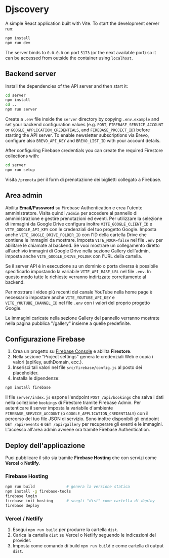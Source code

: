 # Djscovery

A simple React application built with Vite. To start the development server run:

```bash
npm install
npm run dev
```

The server binds to `0.0.0.0` on port `5173` (or the next available port) so it can be accessed from outside the container using `localhost`.

## Backend server

Install the dependencies of the API server and then start it:

```bash
cd server
npm install
cd ..
npm run server
```

Create a `.env` file inside the `server` directory by copying `.env.example` and
set your backend configuration values (e.g. `PORT`, `FIREBASE_SERVICE_ACCOUNT` or
`GOOGLE_APPLICATION_CREDENTIALS`, and `FIREBASE_PROJECT_ID`) before starting the
API server. To enable newsletter subscriptions via Brevo, configure also
`BREVO_API_KEY` and `BREVO_LIST_ID` with your account details.

After configuring Firebase credentials you can create the required Firestore collections with:

```bash
cd server
npm run setup
```

Visita `/prenota` per il form di prenotazione dei biglietti collegato a Firebase.

## Area admin

Abilita **Email/Password** su Firebase Authentication e crea l'utente amministratore.
Visita quindi `/admin` per accedere al pannello di amministrazione e gestire
prenotazioni ed eventi. Per utilizzare la selezione di immagini da Google Drive
configura inoltre `VITE_GOOGLE_CLIENT_ID` e `VITE_GOOGLE_API_KEY` con le
credenziali del tuo progetto Google. Imposta anche `VITE_GOOGLE_DRIVE_FOLDER_ID`
con l'ID della cartella Drive che contiene le immagini da mostrare.
Imposta `VITE_MOCK=false` nel file `.env` per abilitare le chiamate al backend.
Se vuoi mostrare un collegamento diretto all'archivio immagini di Google Drive
nella sezione Gallery dell'admin, imposta anche `VITE_GOOGLE_DRIVE_FOLDER` con
l'URL della cartella.

Se il server API è in esecuzione su un dominio o porta diversa è possibile
specificarlo impostando la variabile `VITE_API_BASE_URL` nel file `.env`.
In questo modo tutte le richieste verranno indirizzate correttamente al backend.

Per mostrare i video più recenti del canale YouTube nella home page è
necessario impostare anche `VITE_YOUTUBE_API_KEY` e
`VITE_YOUTUBE_CHANNEL_ID` nel file `.env` con i valori del proprio progetto
Google.

Le immagini caricate nella sezione Gallery del pannello verranno mostrate
nella pagina pubblica "/gallery" insieme a quelle predefinite.

## Configurazione Firebase

1. Crea un progetto su [Firebase Console](https://console.firebase.google.com/) e abilita **Firestore**.
2. Nella sezione "Project settings" genera le credenziali Web e copia i valori (apiKey, authDomain, ecc.).
3. Inserisci tali valori nel file `src/firebase/config.js` al posto dei placeholder.
4. Installa le dipendenze:

```bash
npm install firebase
```

Il file `server/index.js` espone l'endpoint `POST /api/bookings` che salva i dati nella collezione `bookings` di Firestore tramite Firebase Admin. Per autenticare il server imposta la variabile d'ambiente `FIREBASE_SERVICE_ACCOUNT` (o `GOOGLE_APPLICATION_CREDENTIALS`) con il percorso del tuo file JSON di servizio.
Sono inoltre disponibili gli endpoint `GET /api/events` e `GET /api/gallery` per recuperare gli eventi e le immagini. L'accesso all'area admin avviene ora tramite Firebase Authentication.

## Deploy dell'applicazione

Puoi pubblicare il sito sia tramite **Firebase Hosting** che con servizi come **Vercel** o **Netlify**.

### Firebase Hosting

```bash
npm run build              # genera la versione statica
npm install -g firebase-tools
firebase login
firebase init hosting      # scegli "dist" come cartella di deploy
firebase deploy
```

### Vercel / Netlify

1. Esegui `npm run build` per produrre la cartella `dist`.
2. Carica la cartella `dist` su Vercel o Netlify seguendo le indicazioni del provider.
3. Imposta come comando di build `npm run build` e come cartella di output `dist`.
